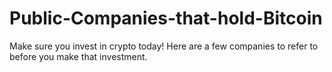 # Public-Companies-that-hold-Bitcoin
Make sure you invest in crypto today!  Here are a few companies to refer to before you make that investment.
